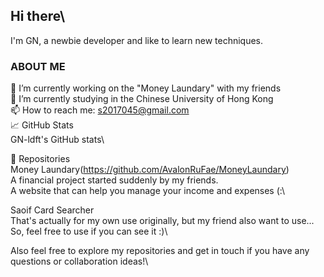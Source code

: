 ## Hi there\
I'm GN, a newbie developer and like to learn new techniques.

### ABOUT ME
🔭 I’m currently working on the "Money Laundary" with my friends \
🌱 I’m currently studying in the Chinese University of Hong Kong\
📫 How to reach me: s2017045@gmail.com\
📈 GitHub Stats\
GN-ldft's GitHub stats\

📂 Repositories\
Money Laundary(https://github.com/AvalonRuFae/MoneyLaundary)\
A financial project started suddenly by my friends. \
A website that can help you manage your income and expenses (:\

Saoif Card Searcher\
That's actually for my own use originally, but my friend also want to use...\
So, feel free to use if you can see it :)\

Also feel free to explore my repositories and get in touch if you have any questions or collaboration ideas!\

<!--
**GN-ldft/GN-ldft** is a ✨ _special_ ✨ repository because its `README.md` (this file) appears on your GitHub profile.

Here are some ideas to get you started:

- 🔭 I’m currently working on ...
- 🌱 I’m currently learning ...
- 👯 I’m looking to collaborate on ...
- 🤔 I’m looking for help with ...
- 💬 Ask me about ...
- 📫 How to reach me: ...
- 😄 Pronouns: ...
- ⚡ Fun fact: ...
-->
